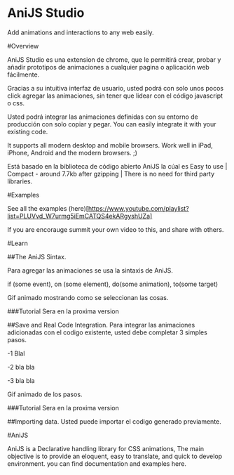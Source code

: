 AniJS Studio
============

Add animations and interactions to any web easily.

#Overview

AniJS Studio es una extension de chrome, que le permitirá crear, probar y añadir prototipos de animaciones a cualquier pagina o aplicación web fácilmente.

Gracias a su intuitiva interfaz de usuario, usted podrá con solo unos pocos click agregar las animaciones, sin tener que lidear con el código javascript o css.

Usted podrá integrar las animaciones definidas con su entorno de producción con solo copiar y pegar.
You can easily integrate it with your existing code. 


It supports all modern desktop and mobile browsers. Work well in iPad, iPhone, Android and the modern browsers. ;)

Está basado en la biblioteca de código abierto AniJS la cúal es Easy to use | Compact - around 7.7kb after gzipping | There is no need for third party libraries.

#Examples

See all the examples (here)[https://www.youtube.com/playlist?list=PLUVvd_W7urmg5iEmCATQS4ekARgyshUZa]

If you are encorauge summit your own video to this, and share with others.

#Learn 

##The AniJS Sintax.

Para agregar las animaciones se usa la sintaxis de AniJS.

if (some event), on (some element), do(some animation), to(some target)

Gif animado mostrando como se seleccionan las cosas.

###Tutorial
	Sera en la proxima version

##Save and Real Code Integration.
Para integrar las animaciones adicionadas con el codigo existente, usted debe completar 3 simples pasos.

-1 Blal

-2 bla bla

-3 bla bla

Gif animado de los pasos.

###Tutorial
	Sera en la proxima version


##Importing data.
	Usted puede importar el codigo generado previamente.

#AniJS

AniJS is a Declarative handling library for CSS animations, The main objective is to provide an eloquent, easy to translate, and quick to develop environment. you can find documentation and examples here.




